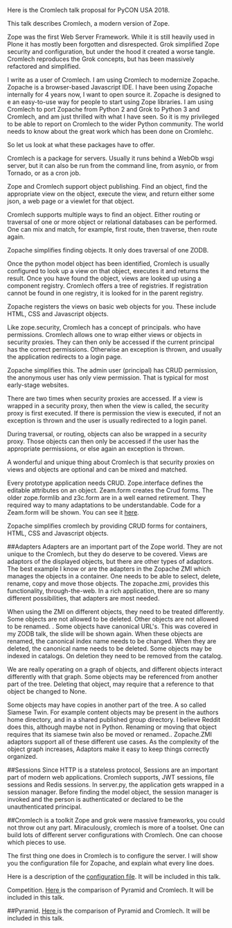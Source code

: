 Here is the Cromlech talk proposal for PyCON USA 2018.

This talk describes Cromlech, a modern version of Zope.

Zope was the first Web Server Framework. While it is still heavily used in Plone it has mostly been forgotten and disrespected. Grok simplified Zope security and configuration, but under the hood it created a worse tangle. Cromlech reproduces the Grok concepts, but has been massively refactored and simplified.

I write as a user of Cromlech. I am using Cromlech to  modernize Zopache.  Zopache is a browser-based Javascript IDE.  I have been using Zopache internally for 4 years now, I want to open source it.  Zopache is designed to e an easy-to-use way for people to start using Zope libraries.  I am using Cromlech to port Zopache from Python 2 and Grok to Python 3 and Cromlech, and am just thrilled with what I have seen.   So it is my privileged to be able to report on Cromlech to the wider Python community. The world needs to know about the great work which has been done on Cromlehc.

So let us look at what these packages have to offer.

Cromlech is a package for servers.  Usually it runs behind a WebOb
wsgi server, but it can also be run from the command line, from asynio, or from
Tornado, or as a cron job.

Zope and Cromlech support object publishing.  Find an object, find the appropriate view on the object, execute the view, and return either some json, a web page or a viewlet for that object.

Cromlech supports multiple ways to find an object.  Either routing or traversal of one or more object or relational  databases can be performed.  One can mix and match, for example, first route, then traverse, then route again.

Zopache simplifies finding objects.  It only does traversal of one ZODB.

Once the python model object has been identified, Cromlech is usually configured to look up a view on that object, executes it and returns the result.
Once you have found the object, views are looked up using a component registry.  Cromlech offers a tree of registries.  If registration cannot be found in one registry, it is looked for in the parent registry.

Zopache registers the views on basic web objects  for you.  These include HTML, CSS and Javascript objects.


Like zope.security, Cromlech has a concept of principals. who have permissions.  Cromlech allows one to wrap either views or objects in security proxies.  They can then only be accessed if the current principal has the correct permissions.  Otherwise an exception is thrown, and usually the application redirects to a login page. 

Zopache simplifies this.  The admin user (principal) has CRUD permission, the anonymous user has only view permission.  That is typical for most
early-stage websites.

There are two times when security proxies are accessed.  If a view is wrapped in a  security proxy, then when the view is called, the security proxy is first executed.  If there is permission the view is executed, if not an exception is thrown and the user is usually redirected to a login panel.

During traversal, or routing, objects can also be wrapped in a security proxy.  Those objects  can then only be accessed if the user has the appropriate permissions, or else again an exception is thrown.

A wonderful and unique thing about Cromlech is that security proxies on views and objects are  optional and can be mixed and matched.

Every prototype application needs CRUD.  Zope.interface defines the editable attributes on an object.  Zeam.form creates the Crud forms.  The older zope.formlib and z3c.form are in a well earned retirement.  They required way to many adaptations to be understandable.   Code for a Zeam.form will be shown.
You can see it [here](https://github.com/PythonLinks/CromlechDemo/blob/master/src/cromdemo/src/cromdemo/browser/forms.py).

Zopache simplifies cromlech by providing CRUD forms for containers, HTML, CSS and Javascript objects.

##Adapters
Adapters are an important part of the Zope world.  They are not unique to the Cromlech, but they do deserve to be covered.  Views are adaptors of the displayed objects, but there are other types of adaptors.  The best example I know or
are the adapters in the Zopache ZMI which manages the objects in a container.  One needs to be able to select, delete, rename, copy and move those objects.  The zopache.zmi, provides this functionality, through-the-web.    In a
rich application, there are so many different possibilities, that adapters are most needed.

When using the ZMI on different objects, they need to be treated differently.  Some objects are not allowed to be deleted.  Other
objects are not allowed to be renamed.   .  Some objects have canonical URL's.  This was covered in my ZODB talk, the slide will be shown again.  When these objects are renamed, the canonical index name needs to be changed.  When they are deleted, the canonical name needs to be deleted.  Some objects may be indexed in catalogs.  On deletion they need to be removed from the catalog.

We are really operating on a graph of objects, and different objects interact differently with that graph.  Some objects may be referenced from another part of the tree.  Deleting that object, may require that a reference to that object be changed to None.

Some objects may have copies in another part of the tree.  A so called Siamese Twin.  For example content objects may be present in the authors home directory, and in a shared published group directory.  I believe Reddit does this, although maybe not in Python.  Renaming or moving that object requires that its siamese twin also be moved or renamed..  Zopache.ZMI adaptors support all of these different use cases.  As the complexity of the object graph increases, Adaptors make it easy to keep things correctly organized.

 ##Sessions
 Since HTTP is a stateless protocol, Sessions are an important part of modern web applications.  Cromlech supports, JWT sessions, file sessions and Redis sessions.   In server.py, the application gets wrapped in a session manager.  Before finding the model object, the session manager is invoked and the person is authenticated or declared to be the unauthenticated principal.

##Cromlech is a toolkit
Zope and grok were massive frameworks,  you could not throw out any part.
 Miraculously,  cromlech is more of a toolset.  One can build lots of different server configurations with Cromlech.  One can choose which pieces to use.

 The first thing one does in Cromlech is to configure the server.  I will show you the configuration file for Zopache, and explain what every line does.

Here is a description of the  [configuration file](https://github.com/PythonLinks/CromlechDemo/blob/master/src/cromdemo/docs/configuration.txt).  It will be included in this talk.

Competition.
[Here ](https://github.com/PythonLinks/CromlechDemo/blob/master/DOCUMENTATION/CromlechVsDjango.md)
is the comparison of Pyramid and Cromlech. It will be included in this talk.

##Pyramid.
[Here ](https://github.com/PythonLinks/CromlechDemo/blob/master/DOCUMENTATION/CromlechVsPyramid.md)
is the comparison of Pyramid and Cromlech. It will be included in this talk.